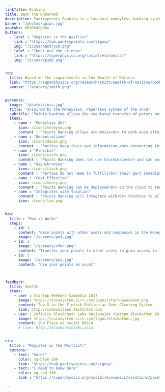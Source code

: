 ```yaml
---
linkTitle: Banking
title: Bank the Unbanked
description: Pantrypoints Banking is a low-cost moneyless banking system that circulates the economy unserved by the financial system 
banner: "/photos/quipu.jpg"
youtube: 6b9R04CgS6w
buttons:
  - label : "Register in the Waitlist"
    link : "https://hub.pantrypoints.com/signup"
    img: "/icons/pantry50.png"
  - label : "Check out the science"
    link : "https://superphysics.org/social/economics/"
    img: "/icons/sp100.png"


req:
  title: Based on the requirements in the Wealth of Nations
  link: "https://superphysics.org/research/smith/wealth-of-nations/book-2/chapter-3c"
  avatar: "/avatars/smith.png"


personas:
  image: "/photos/inca.jpg"
  title: "Inspired by the Moneyless, Paperless system of the Inca"
  subtitle: "Points-banking allows the regulated transfer of points between users"
  items:
    - name : "Moneyless Ok!"
      icon: /icons/moneyno.png
      content : "Points Banking allows economies<br> to work even after a total financial collapse"
    - name : "Decentralized"
      icon: /icons/decen.png    
      content : "Parties keep their own information,<br> preventing info asymmetry"
    - name : "Flexible"
      icon: /icons/cards.png
      content : "Points Banking does not use blockchain<br> and can work offline, just as the Inca were offline"
    - name : "Asynchronous"
      icon: /icons/clock.png
      content : "Parties do not need to fulfill<br> their part immediately"      
    - name : "Cost Effective"
      icon: /icons/money.png
      content : "Points Banking can be deployed<br> on the cloud to reduce costs"
    - name : "Integrates with Taxation"
      content : "Points Banking will integrate with<br> Pointtax to allow tax payments in kind"
      icon: /icons/tax.png


how:
  title : "How it Works"  
  steps:
    - id: 1
      content: "Gain points with other users and companies in the moneyless economy"  
      image: "/screens/po3.jpg"
    - id: 2 
      image: "/screens/xfer.png"
      content: "Transfer your points to other users to gain access to their goods and services"
    - id: 3
      image: "/screens/po1.jpg"
      content: "Use your points as usual"



feedback:
  title: Awards
  items:
    - user : Startup Weekend Cambodia 2017
      image: https://sorasystem.sirv.com/logos/startupweekend.png
      content: Top 5 in the Fintech Edition as Debt Clearing System
      link: http://communities.techstars.com
    - user : Infinity Blockchain Labs Nationwide Vietnam Blockathon 2017
      image: https://sorasystem.sirv.com/logos/blockathon.jpg
      content: 2nd Place as Social ROSCA
      # link: http://blockchainlabs.asia


cta:
  title : "Register in the Waitlist!"
  buttons:
    - text: "Sure!"
      color: bg-blue-100
      link: "https://hub.pantrypoints.com/signup"
    - text: "I need to know more"
      color: bg-red-100    
      link : "https://superphysics.org/social/economics/solutions/points-banking"

---
```

